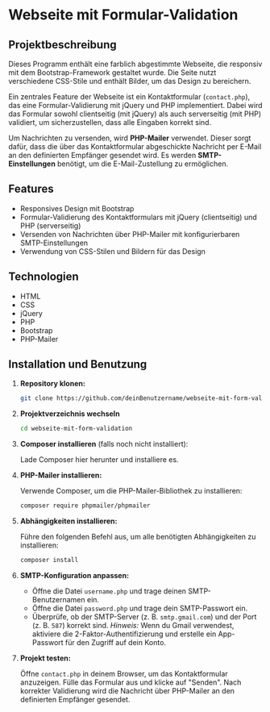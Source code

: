 # Webseite mit Formular-Validation

## Projektbeschreibung

Dieses Programm enthält eine farblich abgestimmte Webseite, die responsiv mit dem Bootstrap-Framework gestaltet wurde. Die Seite nutzt verschiedene CSS-Stile und enthält Bilder, um das Design zu bereichern.

Ein zentrales Feature der Webseite ist ein Kontaktformular (`contact.php`), das eine Formular-Validierung mit jQuery und PHP implementiert. Dabei wird das Formular sowohl clientseitig (mit jQuery) als auch serverseitig (mit PHP) validiert, um sicherzustellen, dass alle Eingaben korrekt sind.

Um Nachrichten zu versenden, wird **PHP-Mailer** verwendet. Dieser sorgt dafür, dass die über das Kontaktformular abgeschickte Nachricht per E-Mail an den definierten Empfänger gesendet wird. Es werden **SMTP-Einstellungen** benötigt, um die E-Mail-Zustellung zu ermöglichen.

## Features

- Responsives Design mit Bootstrap
- Formular-Validierung des Kontaktformulars mit jQuery (clientseitig) und PHP (serverseitig)
- Versenden von Nachrichten über PHP-Mailer mit konfigurierbaren SMTP-Einstellungen
- Verwendung von CSS-Stilen und Bildern für das Design

## Technologien

- HTML
- CSS
- jQuery
- PHP
- Bootstrap
- PHP-Mailer

## Installation und Benutzung

1. **Repository klonen:**

   ```bash
   git clone https://github.com/deinBenutzername/webseite-mit-form-validation.git

2. **Projektverzeichnis wechseln**
   ```bash
   cd webseite-mit-form-validation

3. **Composer installieren** (falls noch nicht installiert):

   Lade Composer hier herunter und installiere es.

4. **PHP-Mailer installieren:**

   Verwende Composer, um die PHP-Mailer-Bibliothek zu installieren:
   ```bash
   composer require phpmailer/phpmailer

5. **Abhängigkeiten installieren:**

   Führe den folgenden Befehl aus, um alle benötigten Abhängigkeiten zu installieren:
   ```bash
   composer install

6. **SMTP-Konfiguration anpassen:**
   
   - Öffne die Datei `username.php` und trage deinen SMTP-Benutzernamen ein.
   - Öffne die Datei `password.php` und trage dein SMTP-Passwort ein.
   - Überprüfe, ob der SMTP-Server (z. B. `smtp.gmail.com`) und der Port (z. B. `587`) korrekt sind.
   *Hinweis:* Wenn du Gmail verwendest, aktiviere die 2-Faktor-Authentifizierung und erstelle ein App-Passwort für den Zugriff auf dein Konto.

7. **Projekt testen:**

   Öffne `contact.php` in deinem Browser, um das Kontaktformular anzuzeigen.
   Fülle das Formular aus und klicke auf "Senden".
   Nach korrekter Validierung wird die Nachricht über PHP-Mailer an den definierten Empfänger gesendet.
   
